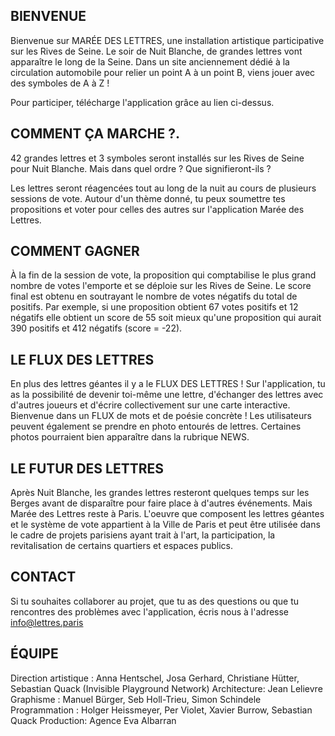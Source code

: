 ## BIENVENUE

Bienvenue sur MARÉE DES LETTRES, une installation artistique participative sur les Rives de Seine. 
Le soir de Nuit Blanche, de grandes lettres vont apparaître le long de la Seine. 
Dans un site anciennement dédié à la circulation automobile pour relier un point A à un point B, viens jouer avec des symboles de A à Z ! 

Pour participer, télécharge l'application grâce au lien ci-dessus. 

## COMMENT ÇA MARCHE ?.

42 grandes lettres et 3 symboles seront installés sur les Rives de Seine pour Nuit Blanche. Mais dans quel ordre ? Que signifieront-ils ? 

Les lettres seront réagencées tout au long de la nuit au cours de plusieurs sessions de vote. Autour d'un thème donné, tu peux soumettre tes propositions et voter pour celles des autres sur l'application Marée des Lettres. 

## COMMENT GAGNER

À la fin de la session de vote, la proposition qui comptabilise le plus grand nombre de votes l'emporte et se déploie sur les Rives de Seine. 
Le score final est obtenu en soutrayant le nombre de votes négatifs du total de positifs. Par exemple, si une proposition obtient 67 votes positifs et 12 négatifs elle obtient un score de 55 soit mieux qu'une proposition qui aurait 390 positifs et 412 négatifs (score = -22).

## LE FLUX DES LETTRES

En plus des lettres géantes il y a le FLUX DES LETTRES ! Sur l'application, tu as la possibilité de devenir toi-même une lettre, d'échanger des lettres avec d'autres joueurs et d'écrire collectivement sur une carte interactive. Bienvenue dans un FLUX de mots et de poésie concrète ! 
Les utilisateurs peuvent également se prendre en photo entourés de lettres. Certaines photos pourraient bien apparaître dans la rubrique NEWS. 

## LE FUTUR DES LETTRES

Après Nuit Blanche, les grandes lettres resteront quelques temps sur les Berges avant de disparaître pour faire place à d'autres événements. Mais Marée des Lettres reste à Paris. L'oeuvre que composent les lettres géantes et le système de vote appartient à la Ville de Paris et peut être utilisée dans le cadre de projets parisiens ayant trait à l'art, la participation, la revitalisation de certains quartiers et espaces publics. 

## CONTACT

Si tu souhaites collaborer au projet, que tu as des questions ou que tu rencontres des problèmes avec l'application, écris nous à l'adresse info@lettres.paris 

## ÉQUIPE

Direction artistique : Anna Hentschel, Josa Gerhard, Christiane Hütter, Sebastian Quack (Invisible Playground Network)
Architecture: Jean Lelievre
Graphisme : Manuel Bürger, Seb Holl-Trieu, Simon Schindele
Programmation : Holger Heissmeyer, Per Violet, Xavier Burrow, Sebastian Quack
Production: Agence Eva Albarran